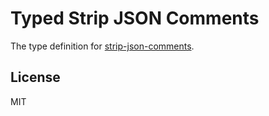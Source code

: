 # Typed Strip JSON Comments

The type definition for [strip-json-comments](https://github.com/sindresorhus/strip-json-comments).

## License

MIT
